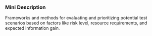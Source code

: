 ### Mini Description

Frameworks and methods for evaluating and prioritizing potential test scenarios based on factors like risk level, resource requirements, and expected information gain.
